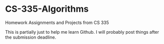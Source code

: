 # CS-335-Algorithms
Homework Assignments and Projects from CS 335

This is partially just to help me learn Github.  I will probably post things after the submission deadline.
